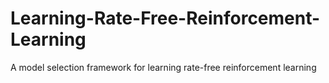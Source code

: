 # Learning-Rate-Free-Reinforcement-Learning
A model selection framework for learning rate-free reinforcement learning
